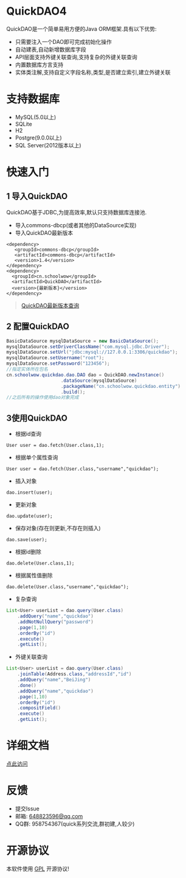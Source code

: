 # QuickDAO4

QuickDAO是一个简单易用方便的Java ORM框架.具有以下优势:

* 只需要注入一个DAO即可完成初始化操作
* 自动建表,自动新增数据库字段
* API层面支持外键关联查询,支持复杂的外键关联查询
* 内置数据库方言支持
* 实体类注解,支持自定义字段名称,类型,是否建立索引,建立外键关联

# 支持数据库

* MySQL(5.0以上)
* SQLite
* H2
* Postgre(9.0.0以上)
* SQL Server(2012版本以上)

# 快速入门

## 1 导入QuickDAO
QuickDAO基于JDBC,为提高效率,默认只支持数据库连接池.

* 导入commons-dbcp(或者其他的DataSource实现)
* 导入QuickDAO最新版本
```
<dependency>
   <groupId>commons-dbcp</groupId>
   <artifactId>commons-dbcp</artifactId>
   <version>1.4</version>
</dependency>
<dependency>
  <groupId>cn.schoolwow</groupId>
  <artifactId>QuickDAO</artifactId>
  <version>{最新版本}</version>
</dependency>
```

> [QuickDAO最新版本查询](https://search.maven.org/search?q=a:QuickDAO)

## 2 配置QuickDAO
```java
BasicDataSource mysqlDataSource = new BasicDataSource();
mysqlDataSource.setDriverClassName("com.mysql.jdbc.Driver");
mysqlDataSource.setUrl("jdbc:mysql://127.0.0.1:3306/quickdao");
mysqlDataSource.setUsername("root");
mysqlDataSource.setPassword("123456");
//指定实体所在包名
cn.schoolwow.quickdao.dao.DAO dao = QuickDAO.newInstance()
                    .dataSource(mysqlDataSource)
                    .packageName("cn.schoolwow.quickdao.entity")
                    .build();
//之后所有的操作使用dao对象完成
```

## 3使用QuickDAO

* 根据id查询

```User user = dao.fetch(User.class,1);```

* 根据单个属性查询

```User user = dao.fetch(User.class,"username","quickdao");```

* 插入对象

```dao.insert(user);```

* 更新对象

```dao.update(user);```

* 保存对象(存在则更新,不存在则插入)

```dao.save(user);```

* 根据id删除

```dao.delete(User.class,1);```

* 根据属性值删除

```dao.delete(User.class,"username","quickdao");```

* 复杂查询
```java
List<User> userList = dao.query(User.class)
    .addQuery("name","quickdao")
    .addNotNullQuery("password")
    .page(1,10)
    .orderBy("id")
    .execute()
    .getList();
```
* 外键关联查询
```java
List<User> userList = dao.query(User.class)
    .joinTable(Address.class,"addressId","id")
    .addQuery("name","BeiJing")
    .done()
    .addQuery("name","quickdao")
    .page(1,10)
    .orderBy("id")
    .compositField()
    .execute()
    .getList();
```

# 详细文档

[点此访问](https://quickdao.schoolwow.cn/)

# 反馈

* 提交Issue
* 邮箱: 648823596@qq.com
* QQ群: 958754367(quick系列交流,群初建,人较少)

# 开源协议
本软件使用 [GPL](http://www.gnu.org/licenses/gpl-3.0.html) 开源协议!